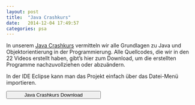 ```yaml
---
layout: post
title:  "Java Crashkurs"
date:   2014-12-04 17:49:57
categories: psa
---
```

In unserem <a href="https://www.youtube.com/playlist?list=PL5bFwGzHA_6l3qnv4_vauF9wMSO8orMEk">Java Crashkurs</a> vermitteln wir alle Grundlagen zu Java und Objektorientierung in der Programmierung. Alle Quellcodes, die wir in den 22 Videos erstellt haben, gibt’s hier zum Download, um die erstellten Programme nachzuvollziehen oder abzuändern.

In der IDE Eclipse kann man das Projekt einfach über das Datei-Menü importieren.

<a href="../../../../dl/Java-Crashkurs.zip"><button class="btn" style="width:50%"><i class="fa fa-download"></i> Java Crashkurs Download</button></a>
